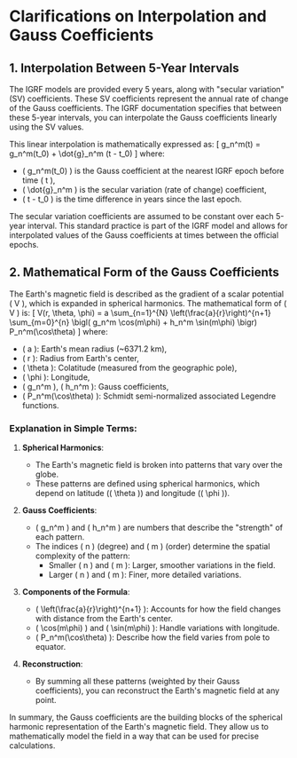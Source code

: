 # Clarifications on Interpolation and Gauss Coefficients

## 1. Interpolation Between 5-Year Intervals

The IGRF models are provided every 5 years, along with "secular variation" (SV) coefficients. These SV coefficients represent the annual rate of change of the Gauss coefficients. The IGRF documentation specifies that between these 5-year intervals, you can interpolate the Gauss coefficients linearly using the SV values. 

This linear interpolation is mathematically expressed as:
\[
g_n^m(t) = g_n^m(t_0) + \dot{g}_n^m (t - t_0)
\]
where:
- \( g_n^m(t_0) \) is the Gauss coefficient at the nearest IGRF epoch before time \( t \),
- \( \dot{g}_n^m \) is the secular variation (rate of change) coefficient,
- \( t - t_0 \) is the time difference in years since the last epoch.

The secular variation coefficients are assumed to be constant over each 5-year interval. This standard practice is part of the IGRF model and allows for interpolated values of the Gauss coefficients at times between the official epochs.

## 2. Mathematical Form of the Gauss Coefficients

The Earth's magnetic field is described as the gradient of a scalar potential \( V \), which is expanded in spherical harmonics. The mathematical form of \( V \) is:
\[
V(r, \theta, \phi) = a \sum_{n=1}^{N} \left(\frac{a}{r}\right)^{n+1} \sum_{m=0}^{n} \bigl( g_n^m \cos(m\phi) + h_n^m \sin(m\phi) \bigr) P_n^m(\cos\theta)
\]
where:
- \( a \): Earth's mean radius (~6371.2 km),
- \( r \): Radius from Earth's center,
- \( \theta \): Colatitude (measured from the geographic pole),
- \( \phi \): Longitude,
- \( g_n^m \), \( h_n^m \): Gauss coefficients,
- \( P_n^m(\cos\theta) \): Schmidt semi-normalized associated Legendre functions.

### Explanation in Simple Terms:
1. **Spherical Harmonics**:
   - The Earth's magnetic field is broken into patterns that vary over the globe.
   - These patterns are defined using spherical harmonics, which depend on latitude (\( \theta \)) and longitude (\( \phi \)).

2. **Gauss Coefficients**:
   - \( g_n^m \) and \( h_n^m \) are numbers that describe the "strength" of each pattern.
   - The indices \( n \) (degree) and \( m \) (order) determine the spatial complexity of the pattern:
     - Smaller \( n \) and \( m \): Larger, smoother variations in the field.
     - Larger \( n \) and \( m \): Finer, more detailed variations.

3. **Components of the Formula**:
   - \( \left(\frac{a}{r}\right)^{n+1} \): Accounts for how the field changes with distance from the Earth's center.
   - \( \cos(m\phi) \) and \( \sin(m\phi) \): Handle variations with longitude.
   - \( P_n^m(\cos\theta) \): Describe how the field varies from pole to equator.

4. **Reconstruction**:
   - By summing all these patterns (weighted by their Gauss coefficients), you can reconstruct the Earth's magnetic field at any point.

In summary, the Gauss coefficients are the building blocks of the spherical harmonic representation of the Earth's magnetic field. They allow us to mathematically model the field in a way that can be used for precise calculations.
